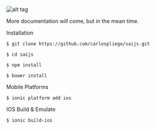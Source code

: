 
![alt tag](http://saijs.com/img/banner-bg.jpg)

More documentation will come, but in the mean time.

Installation

```
$ git clone https://github.com/carlospliego/saijs.git
```

```
$ cd saijs
```

```
$ npm install
```

```
$ bower install
```

Mobile Platforms

```
$ ionic platform add ios
```

IOS Build & Emulate

```
$ ionic build-ios
```
